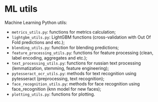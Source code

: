 # ML utils
Machine Learning Python utils:

- `metrics_utils.py`: functions for metrics calculation;
- `lightgbm_utils.py`: LightGBM functions (cross-validation with Out Of Fold predictions and etc.);
- `blending_utils.py`: function for blending predictions;
- `feature_processing_utils.py`: functions for feature processing (clean, label encoding, aggregates and etc.);
- `text_processing_utils.py`: functions for russian text processing (lemmatization, stemming, feature engineering);
- `pytesseract_ocr_utils.py`: methods for text recognition using pytesseract (preprocessing, text recognition);
- `face_recognition_utils.py`: methods for face recognition using face_recognition (knn model for new faces);
- `plotting_utils.py`: functions for plotting.
